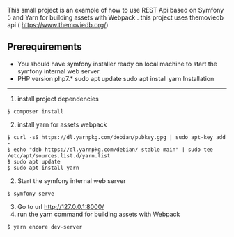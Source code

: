 This small project is an example of how to use REST Api based on Symfony 5 
and Yarn for building assets with Webpack .  this project uses  themoviedb api ( https://www.themoviedb.org/)

Prerequirements
---------------
* You should have symfony installer ready on local machine to start the symfony internal web server.
* PHP version php7.*
  sudo apt update
  sudo apt install yarn
Installation
------------
1. install project dependencies
``` 
$ composer install
``` 
2. install yarn for assets webpack
``` 
$ curl -sS https://dl.yarnpkg.com/debian/pubkey.gpg | sudo apt-key add -
$ echo "deb https://dl.yarnpkg.com/debian/ stable main" | sudo tee /etc/apt/sources.list.d/yarn.list
$ sudo apt update
$ sudo apt install yarn
```
2. Start the symfony internal web server
```
$ symfony serve
```
3. Go to url http://127.0.0.1:8000/ 
4. run the yarn command for building assets with Webpack
```
$ yarn encore dev-server
```